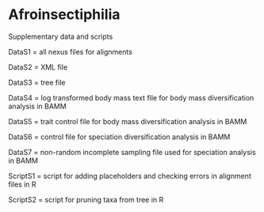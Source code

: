 # Afroinsectiphilia

Supplementary data and scripts

DataS1 = all nexus files for alignments

DataS2 = XML file

DataS3 = tree file

DataS4 = log transformed body mass text file for body mass diversification analysis in BAMM

DataS5 = trait control file for body mass diversification analysis in BAMM

DataS6 = control file for speciation diversification analysis in BAMM

DataS7 = non-random incomplete sampling file used for speciation analysis in BAMM


ScriptS1 = script for adding placeholders and checking errors in alignment files in R

ScriptS2 = script for pruning taxa from tree in R
